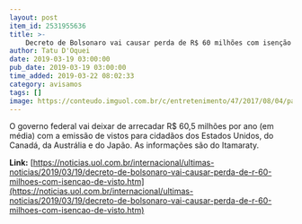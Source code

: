 ```yaml
---
layout: post
item_id: 2531955636
title: >-
    Decreto de Bolsonaro vai causar perda de R$ 60 milhões com isenção de visto
author: Tatu D'Oquei
date: 2019-03-19 03:00:00
pub_date: 2019-03-19 03:00:00
time_added: 2019-03-22 08:02:33
category: avisamos
tags: []
image: https://conteudo.imguol.com.br/c/entretenimento/47/2017/08/04/passaporte-dos-eua-1501853315727_v2_615x300.jpg
---
```


O governo federal vai deixar de arrecadar R$ 60,5 milhões por ano (em média) com a emissão de vistos para cidadãos dos Estados Unidos, do Canadá, da Austrália e do Japão. As informações são do Itamaraty.

**Link:** [https://noticias.uol.com.br/internacional/ultimas-noticias/2019/03/19/decreto-de-bolsonaro-vai-causar-perda-de-r-60-milhoes-com-isencao-de-visto.htm](https://noticias.uol.com.br/internacional/ultimas-noticias/2019/03/19/decreto-de-bolsonaro-vai-causar-perda-de-r-60-milhoes-com-isencao-de-visto.htm)

